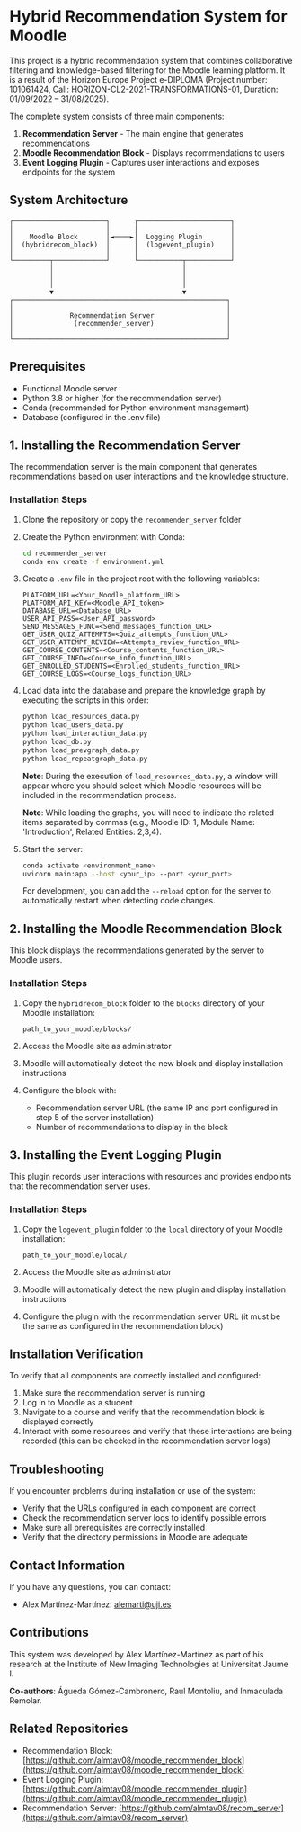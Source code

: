 # Hybrid Recommendation System for Moodle

This project is a hybrid recommendation system that combines collaborative filtering and knowledge-based filtering for the Moodle learning platform. It is a result of the Horizon Europe Project e-DIPLOMA (Project number: 101061424, Call: HORIZON-CL2-2021-TRANSFORMATIONS-01, Duration: 01/09/2022 – 31/08/2025).

The complete system consists of three main components:

1. **Recommendation Server** - The main engine that generates recommendations
2. **Moodle Recommendation Block** - Displays recommendations to users
3. **Event Logging Plugin** - Captures user interactions and exposes endpoints for the system

## System Architecture

```
┌───────────────────────┐      ┌───────────────────────┐
│                       │      │                       │
│    Moodle Block       │◄────►│  Logging Plugin       │
│  (hybridrecom_block)  │      │  (logevent_plugin)    │
│                       │      │                       │
└─────────┬─────────────┘      └───────────┬───────────┘
          │                                │
          │                                │
          │                                │
          ▼                                ▼
┌─────────────────────────────────────────────────────┐
│                                                     │
│              Recommendation Server                  │
│               (recommender_server)                  │
│                                                     │
└─────────────────────────────────────────────────────┘
```

## Prerequisites

- Functional Moodle server
- Python 3.8 or higher (for the recommendation server)
- Conda (recommended for Python environment management)
- Database (configured in the .env file)

## 1. Installing the Recommendation Server

The recommendation server is the main component that generates recommendations based on user interactions and the knowledge structure.

### Installation Steps

1. Clone the repository or copy the `recommender_server` folder

2. Create the Python environment with Conda:

   ```bash
   cd recommender_server
   conda env create -f environment.yml
   ```

3. Create a `.env` file in the project root with the following variables:

   ```
   PLATFORM_URL=<Your_Moodle_platform_URL>
   PLATFORM_API_KEY=<Moodle_API_token>
   DATABASE_URL=<Database_URL>
   USER_API_PASS=<User_API_password>
   SEND_MESSAGES_FUNC=<Send_messages_function_URL>
   GET_USER_QUIZ_ATTEMPTS=<Quiz_attempts_function_URL>
   GET_USER_ATTEMPT_REVIEW=<Attempts_review_function_URL>
   GET_COURSE_CONTENTS=<Course_contents_function_URL>
   GET_COURSE_INFO=<Course_info_function_URL>
   GET_ENROLLED_STUDENTS=<Enrolled_students_function_URL>
   GET_COURSE_LOGS=<Course_logs_function_URL>
   ```

4. Load data into the database and prepare the knowledge graph by executing the scripts in this order:

   ```bash
   python load_resources_data.py
   python load_users_data.py
   python load_interaction_data.py
   python load_db.py
   python load_prevgraph_data.py
   python load_repeatgraph_data.py
   ```

   **Note**: During the execution of `load_resources_data.py`, a window will appear where you should select which Moodle resources will be included in the recommendation process.

   **Note**: While loading the graphs, you will need to indicate the related items separated by commas (e.g., Moodle ID: 1, Module Name: 'Introduction', Related Entities: 2,3,4).

5. Start the server:

   ```bash
   conda activate <environment_name>
   uvicorn main:app --host <your_ip> --port <your_port>
   ```

   For development, you can add the `--reload` option for the server to automatically restart when detecting code changes.

## 2. Installing the Moodle Recommendation Block

This block displays the recommendations generated by the server to Moodle users.

### Installation Steps

1. Copy the `hybridrecom_block` folder to the `blocks` directory of your Moodle installation:

   ```
   path_to_your_moodle/blocks/
   ```

2. Access the Moodle site as administrator

3. Moodle will automatically detect the new block and display installation instructions

4. Configure the block with:
   - Recommendation server URL (the same IP and port configured in step 5 of the server installation)
   - Number of recommendations to display in the block

## 3. Installing the Event Logging Plugin

This plugin records user interactions with resources and provides endpoints that the recommendation server uses.

### Installation Steps

1. Copy the `logevent_plugin` folder to the `local` directory of your Moodle installation:

   ```
   path_to_your_moodle/local/
   ```

2. Access the Moodle site as administrator

3. Moodle will automatically detect the new plugin and display installation instructions

4. Configure the plugin with the recommendation server URL (it must be the same as configured in the recommendation block)

## Installation Verification

To verify that all components are correctly installed and configured:

1. Make sure the recommendation server is running
2. Log in to Moodle as a student
3. Navigate to a course and verify that the recommendation block is displayed correctly
4. Interact with some resources and verify that these interactions are being recorded (this can be checked in the recommendation server logs)

## Troubleshooting

If you encounter problems during installation or use of the system:

- Verify that the URLs configured in each component are correct
- Check the recommendation server logs to identify possible errors
- Make sure all prerequisites are correctly installed
- Verify that the directory permissions in Moodle are adequate

## Contact Information

If you have any questions, you can contact:

- Alex Martínez-Martínez: [alemarti@uji.es](mailto:alemarti@uji.es)

## Contributions

This system was developed by Alex Martínez-Martínez as part of his research at the Institute of New Imaging Technologies at Universitat Jaume I.

**Co-authors**: Águeda Gómez-Cambronero, Raul Montoliu, and Inmaculada Remolar.

## Related Repositories

- Recommendation Block: [https://github.com/almtav08/moodle_recommender_block](https://github.com/almtav08/moodle_recommender_block)
- Event Logging Plugin: [https://github.com/almtav08/moodle_recommender_plugin](https://github.com/almtav08/moodle_recommender_plugin)
- Recommendation Server: [https://github.com/almtav08/recom_server](https://github.com/almtav08/recom_server)
